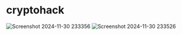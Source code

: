 # cryptohack
![Screenshot 2024-11-30 233356](https://github.com/user-attachments/assets/537d2544-b424-4f6f-a20b-f46b8d3ea1e7)
![Screenshot 2024-11-30 233526](https://github.com/user-attachments/assets/d290aa16-65f5-4160-bbde-80156c96453c)
